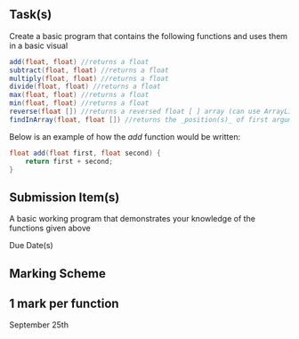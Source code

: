 Task(s)
-------
Create a basic program that contains the following functions and uses them in a basic visual

```java
add(float, float) //returns a float
subtract(float, float) //returns a float
multiply(float, float) //returns a float
divide(float, float) //returns a float
max(float, float) //returns a float
min(float, float) //returns a float
reverse(float []) //returns a reversed float [ ] array (can use ArrayLists if you prefer)
findInArray(float, float []) //returns the _position(s)_ of first argument found in the second argument (int [])
```

Below is an example of how the _add_ function would be written:
```java
float add(float first, float second) {
	return first + second;
}
```

Submission Item(s)
------------------
A basic working program that demonstrates your knowledge of the functions given above

Due Date(s)

Marking Scheme
-------------
1 mark per function
-----------
September 25th
